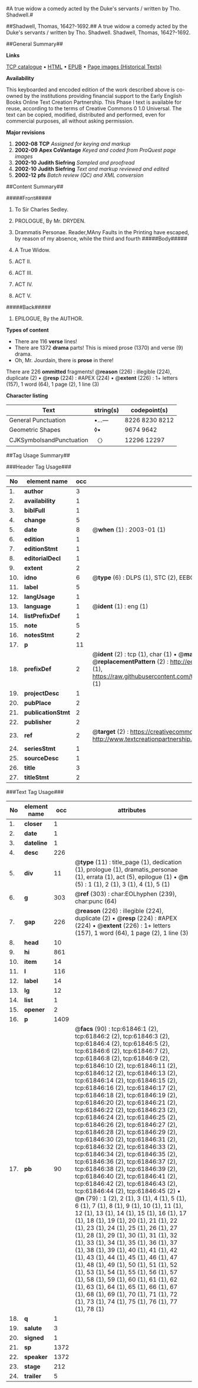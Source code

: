 #A true widow a comedy acted by the Duke's servants / written by Tho. Shadwell.#

##Shadwell, Thomas, 1642?-1692.##
A true widow a comedy acted by the Duke's servants / written by Tho. Shadwell.
Shadwell, Thomas, 1642?-1692.

##General Summary##

**Links**

[TCP catalogue](http://www.ota.ox.ac.uk/tcp/)  • 
[HTML](http://tei.it.ox.ac.uk/tcp/Texts-HTML/free/A59/A59460.html)  • 
[EPUB](http://tei.it.ox.ac.uk/tcp/Texts-EPUB/free/A59/A59460.epub) • 
[Page images (Historical Texts)](https://data.historicaltexts.jisc.ac.uk/view?pubId=eebo-12425836e&pageId=eebo-12425836e-61846-1)

**Availability**

This keyboarded and encoded edition of the
	       work described above is co-owned by the institutions
	       providing financial support to the Early English Books
	       Online Text Creation Partnership. This Phase I text is
	       available for reuse, according to the terms of Creative
	       Commons 0 1.0 Universal. The text can be copied,
	       modified, distributed and performed, even for
	       commercial purposes, all without asking permission.

**Major revisions**

1. __2002-08__ __TCP__ *Assigned for keying and markup*
1. __2002-09__ __Apex CoVantage__ *Keyed and coded from ProQuest page images*
1. __2002-10__ __Judith Siefring__ *Sampled and proofread*
1. __2002-10__ __Judith Siefring__ *Text and markup reviewed and edited*
1. __2002-12__ __pfs__ *Batch review (QC) and XML conversion*

##Content Summary##

#####Front#####

1. To Sir Charles Sedley.

1. PROLOGUE, By Mr. DRYDEN.

1. Drammatis Personae.
Reader,MAny Faults in the Printing have escaped, by reason of my absence, while the third and fourth
#####Body#####

1. A True Widow.

1. ACT II.

1. ACT III.

1. ACT IV.

1. ACT V.

#####Back#####

1. EPILOGUE, By the AUTHOR.

**Types of content**

  * There are 116 **verse** lines!
  * There are 1372 **drama** parts! This is mixed prose (1370) and verse (9) drama.
  * Oh, Mr. Jourdain, there is **prose** in there!

There are 226 **ommitted** fragments! 
 @__reason__ (226) : illegible (224), duplicate (2)  •  @__resp__ (224) : #APEX (224)  •  @__extent__ (226) : 1+ letters (157), 1 word (64), 1 page (2), 1 line (3)

**Character listing**


|Text|string(s)|codepoint(s)|
|---|---|---|
|General Punctuation|•…—|8226 8230 8212|
|Geometric Shapes|◊▪|9674 9642|
|CJKSymbolsandPunctuation|〈〉|12296 12297|

##Tag Usage Summary##

###Header Tag Usage###

|No|element name|occ|attributes|
|---|---|---|---|
|1.|__author__|3||
|2.|__availability__|1||
|3.|__biblFull__|1||
|4.|__change__|5||
|5.|__date__|8| @__when__ (1) : 2003-01 (1)|
|6.|__edition__|1||
|7.|__editionStmt__|1||
|8.|__editorialDecl__|1||
|9.|__extent__|2||
|10.|__idno__|6| @__type__ (6) : DLPS (1), STC (2), EEBO-CITATION (1), OCLC (1), VID (1)|
|11.|__label__|5||
|12.|__langUsage__|1||
|13.|__language__|1| @__ident__ (1) : eng (1)|
|14.|__listPrefixDef__|1||
|15.|__note__|5||
|16.|__notesStmt__|2||
|17.|__p__|11||
|18.|__prefixDef__|2| @__ident__ (2) : tcp (1), char (1)  •  @__matchPattern__ (2) : ([0-9\-]+):([0-9IVX]+) (1), (.+) (1)  •  @__replacementPattern__ (2) : http://eebo.chadwyck.com/downloadtiff?vid=$1&page=$2 (1), https://raw.githubusercontent.com/textcreationpartnership/Texts/master/tcpchars.xml#$1 (1)|
|19.|__projectDesc__|1||
|20.|__pubPlace__|2||
|21.|__publicationStmt__|2||
|22.|__publisher__|2||
|23.|__ref__|2| @__target__ (2) : https://creativecommons.org/publicdomain/zero/1.0/ (1), http://www.textcreationpartnership.org/docs/. (1)|
|24.|__seriesStmt__|1||
|25.|__sourceDesc__|1||
|26.|__title__|3||
|27.|__titleStmt__|2||


###Text Tag Usage###

|No|element name|occ|attributes|
|---|---|---|---|
|1.|__closer__|1||
|2.|__date__|1||
|3.|__dateline__|1||
|4.|__desc__|226||
|5.|__div__|11| @__type__ (11) : title_page (1), dedication (1), prologue (1), dramatis_personae (1), errata (1), act (5), epilogue (1)  •  @__n__ (5) : 1 (1), 2 (1), 3 (1), 4 (1), 5 (1)|
|6.|__g__|303| @__ref__ (303) : char:EOLhyphen (239), char:punc (64)|
|7.|__gap__|226| @__reason__ (226) : illegible (224), duplicate (2)  •  @__resp__ (224) : #APEX (224)  •  @__extent__ (226) : 1+ letters (157), 1 word (64), 1 page (2), 1 line (3)|
|8.|__head__|10||
|9.|__hi__|861||
|10.|__item__|14||
|11.|__l__|116||
|12.|__label__|14||
|13.|__lg__|12||
|14.|__list__|1||
|15.|__opener__|2||
|16.|__p__|1409||
|17.|__pb__|90| @__facs__ (90) : tcp:61846:1 (2), tcp:61846:2 (2), tcp:61846:3 (2), tcp:61846:4 (2), tcp:61846:5 (2), tcp:61846:6 (2), tcp:61846:7 (2), tcp:61846:8 (2), tcp:61846:9 (2), tcp:61846:10 (2), tcp:61846:11 (2), tcp:61846:12 (2), tcp:61846:13 (2), tcp:61846:14 (2), tcp:61846:15 (2), tcp:61846:16 (2), tcp:61846:17 (2), tcp:61846:18 (2), tcp:61846:19 (2), tcp:61846:20 (2), tcp:61846:21 (2), tcp:61846:22 (2), tcp:61846:23 (2), tcp:61846:24 (2), tcp:61846:25 (2), tcp:61846:26 (2), tcp:61846:27 (2), tcp:61846:28 (2), tcp:61846:29 (2), tcp:61846:30 (2), tcp:61846:31 (2), tcp:61846:32 (2), tcp:61846:33 (2), tcp:61846:34 (2), tcp:61846:35 (2), tcp:61846:36 (2), tcp:61846:37 (2), tcp:61846:38 (2), tcp:61846:39 (2), tcp:61846:40 (2), tcp:61846:41 (2), tcp:61846:42 (2), tcp:61846:43 (2), tcp:61846:44 (2), tcp:61846:45 (2)  •  @__n__ (79) : 1 (2), 2 (1), 3 (1), 4 (1), 5 (1), 6 (1), 7 (1), 8 (1), 9 (1), 10 (1), 11 (1), 12 (1), 13 (1), 14 (1), 15 (1), 16 (1), 17 (1), 18 (1), 19 (1), 20 (1), 21 (1), 22 (1), 23 (1), 24 (1), 25 (1), 26 (1), 27 (1), 28 (1), 29 (1), 30 (1), 31 (1), 32 (1), 33 (1), 34 (1), 35 (1), 36 (1), 37 (1), 38 (1), 39 (1), 40 (1), 41 (1), 42 (1), 43 (1), 44 (1), 45 (1), 46 (1), 47 (1), 48 (1), 49 (1), 50 (1), 51 (1), 52 (1), 53 (1), 54 (1), 55 (1), 56 (1), 57 (1), 58 (1), 59 (1), 60 (1), 61 (1), 62 (1), 63 (1), 64 (1), 65 (1), 66 (1), 67 (1), 68 (1), 69 (1), 70 (1), 71 (1), 72 (1), 73 (1), 74 (1), 75 (1), 76 (1), 77 (1), 78 (1)|
|18.|__q__|1||
|19.|__salute__|3||
|20.|__signed__|1||
|21.|__sp__|1372||
|22.|__speaker__|1372||
|23.|__stage__|212||
|24.|__trailer__|5||
